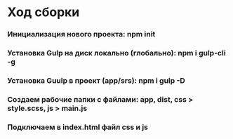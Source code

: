 # Ход сборки  
### Инициализация нового проекта: **npm init**
### Установка Gulp на диск локально (глобально): **npm i gulp-cli -g**
### Установка Guulp в проект (app/srs): **npm i gulp -D**
### Создаем рабочие папки с файлами: **app, dist, css > style.scss, js > main.js**
### Подключаем в index.html файл css и js